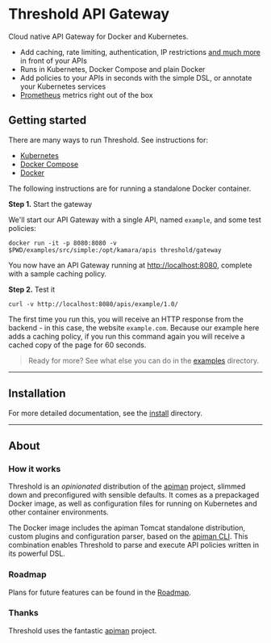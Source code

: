 # Threshold API Gateway

Cloud native API Gateway for Docker and Kubernetes.

* Add caching, rate limiting, authentication, IP restrictions [and much more](docs/policies.md) in front of your APIs
* Runs in Kubernetes, Docker Compose and plain Docker
* Add policies to your APIs in seconds with the simple DSL, or annotate your Kubernetes services
* [Prometheus](https://prometheus.io) metrics right out of the box

## Getting started

There are many ways to run Threshold. See instructions for:

* [Kubernetes](docs/install/kubernetes.md)
* [Docker Compose](docs/install/docker-compose.md)
* [Docker](docs/install/docker.md)

The following instructions are for running a standalone Docker container. 

**Step 1.** Start the gateway

We'll start our API Gateway with a single API, named `example`, and some test policies:

    docker run -it -p 8080:8080 -v $PWD/examples/src/simple:/opt/kamara/apis threshold/gateway

You now have an API Gateway running at [http://localhost:8080](http://localhost:8080), complete with a sample caching policy. 

**Step 2.** Test it

    curl -v http://localhost:8080/apis/example/1.0/

The first time you run this, you will receive an HTTP response from the backend - in this case, the website `example.com`. Because our example here adds a caching policy, if you run this command again you will receive a cached copy of the page for 60 seconds.

> Ready for more? See what else you can do in the [examples](examples) directory.

---

## Installation

For more detailed documentation, see the [install](docs/install) directory.

---

## About

### How it works

Threshold is an _opinionated_ distribution of the [apiman](https://apiman.io) project, slimmed down and preconfigured with sensible defaults. It comes as a prepackaged Docker image, as well as configuration files for running on Kubernetes and other container environments.

The Docker image includes the apiman Tomcat standalone distribution, custom plugins and configuration parser, based on the [apiman CLI](https://github.com/apiman/apiman-cli). This combination enables Threshold to parse and execute API policies written in its powerful DSL. 

### Roadmap

Plans for future features can be found in the [Roadmap](docs/roadmap.md).

### Thanks

Threshold uses the fantastic [apiman](https://apiman.io) project.
